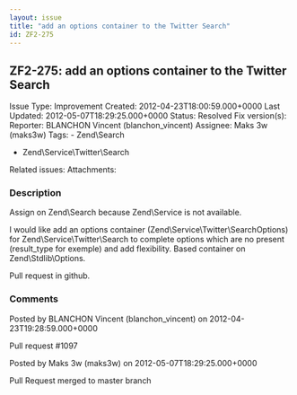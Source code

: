 ```yaml
---
layout: issue
title: "add an options container to the Twitter Search"
id: ZF2-275
---
```


ZF2-275: add an options container to the Twitter Search
-------------------------------------------------------

 Issue Type: Improvement Created: 2012-04-23T18:00:59.000+0000 Last Updated: 2012-05-07T18:29:25.000+0000 Status: Resolved Fix version(s): 
 Reporter:  BLANCHON Vincent (blanchon\_vincent)  Assignee:  Maks 3w (maks3w)  Tags: - Zend\\Search
- Zend\\Service\\Twitter\\Search
 
 Related issues: 
 Attachments: 
### Description

Assign on Zend\\Search because Zend\\Service is not available.

I would like add an options container (Zend\\Service\\Twitter\\SearchOptions) for Zend\\Service\\Twitter\\Search to complete options which are no present (result\_type for exemple) and add flexibility. Based container on Zend\\Stdlib\\Options.

Pull request in github.

 

 

### Comments

Posted by BLANCHON Vincent (blanchon\_vincent) on 2012-04-23T19:28:59.000+0000

Pull request #1097

 

 

Posted by Maks 3w (maks3w) on 2012-05-07T18:29:25.000+0000

Pull Request merged to master branch

 

 